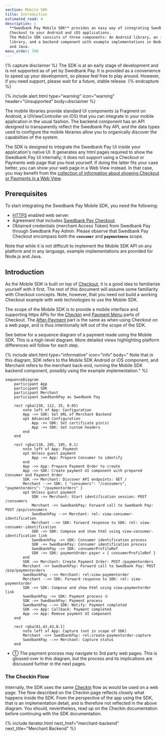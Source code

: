 ```yaml
---
section: Mobile SDK
title: Introduction
estimated_read: 4
description: |
  **Swedbank Pay Mobile SDK** provides an easy way of integrating Swedbank Pay
  Checkout to your Android and iOS applications.
  The Mobile SDK consists of three components: An Android library, an iOS
  library, and a backend component with example implementations in Node.js
  and Java.
menu_order: 700
---
```


{% capture disclaimer %}
The SDK is at an early stage of development
and is not supported as of yet by Swedbank Pay. It is provided as a
convenience to speed up your development, so please feel free to play around.
However, if you need support, please wait for a future, stable release.
{% endcapture %}

{% include alert.html type="warning" icon="warning" header="Unsupported"
body=disclaimer %}

The mobile libraries provide standard UI components (a Fragment on Android, a UIViewController on iOS) that you can integrate in your mobile application in the usual fashion. The backend component has an API designed to transparently reflect the Swedbank Pay API, and the data types used to configure the mobile libraries allow you to organically discover the capabilities of the system.

The SDK is designed to integrate the Swedbank Pay UI inside your application's native UI. It generates any html pages required to show the Swedbank Pay UI internally; it does not support using a Checkout or Payments web page that you host yourself. If doing the latter fits your case better, you can show your web page in a Web View instead. In that case, you may benefit from the [collection of information about showing Checkout or Payments in a Web View][plain-webview].

## Prerequisites

To start integrating the Swedbank Pay Mobile SDK, you need the following:

*   [HTTPS][https] enabled web server.
*   Agreement that includes [Swedbank Pay Checkout][checkout].
*   Obtained credentials (merchant Access Token) from Swedbank Pay through
    Swedbank Pay Admin. Please observe that Swedbank Pay Checkout encompass
    both the **`consumer`** and **`paymentmenu`** scope.

Note that while it is not difficult to implement the Mobile SDK API on any platform and in any language, example implementations are provided for Node.js and Java.

## Introduction

As the Mobile SDK is built on top of [Checkout][checkout], it is a good idea to familiarize yourself with it first. The rest of this document will assume some familiarity with Checkout concepts. Note, however, that you need not build a working Checkout example with web technologies to use the Mobile SDK.

The scope of the Mobile SDK is to provide a mobile interface and supporting https APIs for the [Checkin][checkin] and [Payment Menu][payment-menu] parts of Checkout. The [After-Payment][after-payment-capture] part is the same as when using Checkout on a web page, and is thus intentionally left out of the scope of the SDK.

See below for a sequence diagram of a payment made using the Mobile SDK. This is a high-level diagram. More detailed views highlighting platform differences will follow for each step.

{% include alert.html type="informative" icon="info" body="
Note that in this diagram, SDK refers to the Mobile SDK Android or iOS component, and Merchant refers to the merchant back-end, running the Mobile SDK backend component, possibly using the example implementation." %}

```mermaid
sequenceDiagram
    participant App
    participant SDK
    participant Merchant
    participant SwedbankPay as Swedbank Pay

    rect rgba(238, 112, 35, 0.05)
        note left of App: Configuration
        App ->> SDK: Set URL of Merchant Backend
        opt Advanced Configuration
            App ->> SDK: Set certificate pin(s)
            App ->> SDK: Set custom headers
        end
    end

    rect rgba(138, 205, 195, 0.1)
        note left of App: Payment
        opt Unless guest payment
            App ->> App: Prepare Consumer to identify
        end
        App ->> App: Prepare Payment Order to create
        App ->> SDK: Create payment UI component with prepared Consumer and Payment Order
        SDK ->> Merchant: Discover API endpoints: GET /
        Merchant -->> SDK: { "consumers": "/consumers", "paymentorders": "/paymentorders" }
        opt Unless guest payment
            SDK ->> Merchant: Start identification session: POST /consumers
            Merchant ->> SwedbankPay: Forward call to Swedbank Pay: POST /psp/consumers
            SwedbankPay -->> Merchant: rel: view-consumer-identification
            Merchant -->> SDK: Forward response to SDK: rel: view-consumer-identification
            SDK ->> SDK: Compose and show html using view-consumer-identification link
            SwedbankPay ->> SDK: Consumer identification process
            SDK ->> SwedbankPay: Consumer identification process
            SwedbankPay ->> SDK: consumerProfileRef
            SDK ->> SDK: paymentOrder.payer = { consumerProfileRef }
        end
        SDK ->> Merchant: Create Payment Order: POST /paymentorders
        Merchant ->> SwedbankPay: Forward call to Swedbank Pay: POST /psp/paymentorders
        SwedbankPay -->> Merchant: rel:view-paymentorder
        Merchant -->> SDK: Forward response to SDK: rel: view-paymentorder
        SDK ->> SDK: Compose and show html using view-paymentorder link
        SwedbankPay ->> SDK: Payment process ①
        SDK ->> SwedbankPay: Payment process
        SwedbankPay -->> SDK: Notify: Payment completed
        SDK ->> App: Callback: Payment completed
        App ->> App: Remove payment UI component
    end

    rect rgba(81,43,43,0.1)
        note left of App: Capture (not in scope of SDK)
        Merchant ->>+ SwedbankPay: rel:create-paymentorder-capture
        SwedbankPay -->> Merchant: Capture status
    end
```

*   ① The payment process may navigate to 3rd party web pages. This is glossed over in this diagram, but the process and its implications are discussed further in the next pages.

### The Checkin Flow

Internally, the SDK uses the same [Checkin][checkin] flow as would be used on a web page. The flow described on the Checkin page reflects closely what happens inside the SDK. From the perspective of the app using the SDK, that is an implementation detail, and is therefore not reflected in the above diagram. You should, nevertheless, read up on the Checkin documentation before continuing with the SDK documentation.

{% include iterator.html next_href="merchant-backend"
                         next_title="Merchant Backend" %}

[plain-webview]: plain-webview
[checkout]: /checkout
[https]: /home/technical-information#connection-and-protocol
[checkin]: /checkout/checkin
[payment-menu]: /checkout/payment-menu
[after-payment-capture]: /checkout/capture
